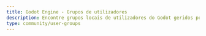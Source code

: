 ```yaml
---
title: Godot Engine - Grupos de utilizadores
description: Encontre grupos locais de utilizadores do Godot geridos por membros da comunidade.
type: community/user-groups
---
```


